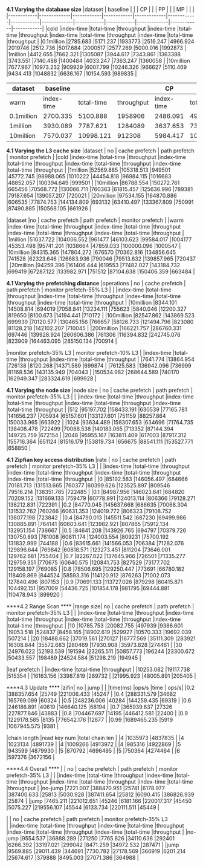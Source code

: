 ****4.1 Varying the database size****
|dataset	    | baseline    |            |            |  CP         |            |            |    PP       |            |            |  MP         |            |            |
|------------|-------------|------------|------------|-------------|------------|------------|-------------|------------|------------|-------------|------------|------------|
|cold	       |index-time	  |total-time	 |throughput  |index-time   |total-time  |throughput	 |index-time	  |total-time	 |throughput	 |index-time	  |total-time	 |throughput  |
|0.1million	 |2785.683	    |5171.237	   |1933773	    |2516.247	    |4966.924	   |2019746	    |2512.736	    |5017.684	   |2000517	    |2577.269	    |5000.016	   |1992873     |
|1million	   |4412.655	    |7662.321	   |1305087	    |3944.617	    |7343.861	   |1363388	    |3743.551	    |7140.488	   |1400484	    |4033.247	    |7363.247	   |1360058     |
|10million	  |7677.967	    |10973.232	  |909929	     |6007.799	    |10246.326   |966627	     |5110.469	    |9434.413	   |1048832	    |6636.167   	 |10154.593   |989835      |

|dataset	    | baseline    |            |            |  CP         |            |            |    PP       |            |            |  MP         |            |            |
|------------|-------------|------------|------------|-------------|------------|------------|-------------|------------|------------|-------------|------------|------------|
|warm	       |index-time	  |total-time	 |throughput	 |index-time	  |total-time	 |throughput	 |index-time	  |total-time	 |throughput	 |index-time	  |total-time	 |throughput  |
|0.1million	 |2700.335	    |5100.888	   |1958906	    |2486.091	    |4947.957	   |2021036	    |2451.989	    |4900.555	   |2049704	    |2477.381	    |4936.757	   |1998964     |
|1million	   |3930.089	    |7787.621	   |1284089	    |3637.653	    |7345.494	   |1372112	    |3444.871	    |7000.987	   |1436741	    |3622.004	    |7346.721	   |1368891     |
|10million	  |7570.037	    |10998.121	  |912308	     |5984.417	    |10113.571	  |991198	     |5032.971	    |9475.301	   |1043264	    |6847.249	    |10011.189	  |990347      |

****4.1 Varying the L3 cache size****
|dataset	  |   no			                        |     cache prefetch			          |   path prefetch			              |       monitor prefetch		        |
|cold	      |index-time	|total-time	|throughput	|index-time	|total-time	|throughput	|index-time	|total-time	|throughput	|index-time	|total-time	|throughput |
|1million	  |52569.885	|105318.513	|949501	    |45772.745	|98988.065	|1010222	  |44454.818	|96984.115	|1016683	  |48852.057	|100394.649	|999501     |
|10million	|86788.554	|150272.761	|665456	    |70568.772	|130066.711	|760363	    |61815.457	|125636.996	|789381	    |79187.654	|139057.207	|720021     |
|20million	|97534.155	|164870.886	|606535	    |77874.753	|144134.809	|693132	    |63410.497	|133367.809	|750991	    |87490.885	|150568.105	|661926     |

|dataset	  |no			                            |     cache prefetch			          |   path prefetch			              |        monitor prefetch		        |
|warm	      |index-time	|total-time	|throughput	|index-time	|total-time	|throughput	|index-time	|total-time	|throughput	|index-time	|total-time	|throughput |
|1million	  |51037.722	|104006.552	|961477	    |46103.623	|99584.017	|1004177	  |45353.498	|95741.201	|1038664	  |47859.033	|100000.096	|1000547    |
|10million	|84315.365	|147804.272	|676570	    |70362.816	|134856.645	|741528	    |62323.646	|126683.936	|790046	    |79513.632	|139857.965	|720437     |
|20million	|94259.396	|161406.444	|619553	    |77482.027	|143184.732	|699419	    |67287.122	|133982.971	|751512	    |87104.638	|150406.359	|663484     |

****4.1 Varying the prefetching distance****
|operations |	no			                          |    cache prefetch			            |   path prefetch			              |      monitor prefetch-55% L3		  |
|	          |index-time	|total-time	|throughput	|index-time	|total-time	|throughput	|index-time	|total-time	|throughput	|index-time	|total-time	|throughput |
|10million	|8344.101	  |14508.814	|694019	    |7058.841	  |13234.111	|755623	    |5840.046	  |12200.327	|819650	    |8100.673	  |14194.441	|710172     |
|100million	|82547.862	|143869.523	|699939	    |70120.577	|130465.156	|766657	    |58126.733	|121494.796	|823080	    |81128.218	|142102.207	|710045     |
|200million	|166221.757	|286760.331	|697446	    |139928.924	|260606.386	|761306	    |116394.832	|242745.076	|823909	    |164463.095	|285150.134	|700914     |

|monitor prefetch-35% L3			      |    monitor prefetch-10% L3		     |
|index-time	|total-time	|throughput	|index-time	|total-time	|throughput  |
|7641.774	  |13864.954	|726138	    |8120.268	  |14371.589	|699874      |
|76125.583	|136942.096	|736999	    |81168.536	|143135.949	|704043      |
|150534.982	|268644.589	|740170	    |162949.347	|283324.619	|699928      |

****4.1 Varying the node size****
|node size	|    no			                        |   cache prefetch			            |    path prefetch			            |     monitor prefetch-35% L3		    |
|	          |index-time	|total-time	|throughput	|index-time	|total-time	|throughput	|index-time	|total-time	|throughput	|index-time	|total-time	|throughput |
|512	      |95197.702	|158433.191	|630539	    |77165.781	|141656.237	|705934	    |65157.601	|133127.601	|751159	    |88257.864	|150033.965	|663922     |
|1024	      |93634.489	|158307.653	|634696	    |71764.735	|138408.478	|722499	    |70088.538	|140183.065	|713352	    |87144.394	|149725.759	|672154     |
|2048	      |95955.167	|163811.409	|617003	    |87917.312	|155716.364	|651124	    |81516.179	|153819.734	|656675	    |88541.111	|153527.771	|658850     |

****4.1 Zipfian key access distribution****
|rate	| no			                            |   cache prefetch			              |    path prefetch			              |    monitor prefetch-35% L3		     |
|	    |index-time	|total-time	 |throughput	|index-time	|total-time	 |throughput	|index-time	|total-time	 |throughput	|index-time	|total-time	 |throughput |
|0	  |85192.583	|146056.497	 |684666	    |70181.713	|131513.665	 |760377	    |60399.626	|123525.897	 |809546	    |79516.214	|138351.785	 |722485     |
|0.1	|84987.956	|146023.641	 |684820	    |70209.152	|131669.133	 |759479	    |60778.991	|124013.114	 |806366	    |79128.271	|138212.831	 |722391     |
|0.2	|84770.045	|145637.668	 |686635	    |70068.304	|131532.762	 |760266	    |60631.353	|124019.772	 |806323	    |79108.752	|138077.198	 |723842     |
|0.4	|84790.013	|145511.542	 |687230	    |69499.986	|130865.891	 |764141	    |60603.641	|123982.921	 |807865	    |75912.134	|132951.154	 |736667     |
|0.5	|84641.208	|143926.765	 |694797	    |70379.726	|130750.893	 |761008	    |60811.174	|124003.554	 |809231	    |75700.192	|131832.999	 |744188     |
|0.6	|83615.661	|141566.053	 |706384	    |71282.076	|129896.644	 |769842	    |60818.571	|123273.451	 |811204	    |73646.001	|129762.681	 |755404     |
|0.7	|82267.022	|137645.966	 |726501	    |71335.277	|129759.351	 |770675	    |60640.575	|120841.753	 |827529	    |73177.702	|129158.197	 |769085     |
|0.8	|78506.695	|129250.447	 |773691	    |66780.182	|118409.869	 |844524	    |58593.316	|114120.912	 |876263	    |71002.073	|127840.496	 |807153     |
|0.9	|70691.133	|113727.026	 |879298	    |60415.871	|104492.151	 |957009	    |54436.725	|101854.178	 |981795	    |69444.881	|110478.943	 |899920     |

****4.2 Range Scan **** 
|range size|	no			                            | cache prefetch			                |    path prefetch			              |    monitor prefetch-35% L3		      |
|	         |index-time	|total-time	 |throughput	|index-time	|total-time	 |throughput	|index-time	|total-time	 |throughput	|index-time	|total-time	 |throughput  |
|10	       |10785.753	  |20082.755	 |497939	    |9386.601	  |19053.518	 |524837	    |8458.165 	|18902.619	 |529927	    |10570.333	|19692.039	 |507214      |
|20	       |18488.662	  |37019.561	 |270127	    |16777.569	|35111.309	 |283921	    |16308.844	|35572.683	 |280469	    |17930.908	|35973.828	 |274461      |
|30	       |24976.022	  |52193.539	 |191594	    |23265.511	|50857.773	 |196244	    |23300.672	|50433.557	 |198489	    |24524.584	|51298.219	 |194945      |
 
|leaf prefetch		                    |
|index-time	|total-time	 |throughput  |
|10253.082	|19117.738	 |515354      |
|16163.156	|33987.819	 |289732      |
|21995.923	|48005.891	 |205405      |


****4.3 Update **** 
|zifin| no		              |   jump	           |
|	    |time(ms)	    |ops/s	|time	        | ops/s|
|0.2	|388357.654	  |25749	|221006.433	  |45247 |
|0.4	|288331.579	  |34682	|165769.099	  |60324 |
|0.5	|248236.006	  |40284	|144259.435	  |69319 |
|0.6	|246186.891	  |40619	|146640.125	  |68194 |
|0.7	|365939.637	  |27326	|227877.846	  |43883 |
|0.8	|704467.697	  |14195	|446412.581	  |22400 |
|0.9	|1229178.585	|8135	  |776542.176	  |12877 |
|0.99	|1689465.235	|5919	  |1067945.575	|9381  |

|chain length	 |read key num	 |total chain len  |
|4	           |1035973	       |4837835          |
|4	           |1023134	       |4891739          |
|4	           |1009266	       |4913972          |
|4	           |985316	       |4922869          |
|5	           |943599	       |4879930          |
|5	           |870792	       |4696495          |
|5	           |750364	       |4274464          |
|6	           |597376	       |3672156          |

****4.4 Overall **** 
|   	      |       no			                      |     cache prefetch			            |     path prefetch			            |   monitor prefetch-35% L3		       |
|	          |index-time	|total-time	 |throughput	|index-time	|total-time	 |throughput	|index-time	|total-time	|throughput	|index-time	|total-time	|throughput  |
|no-jump  	|7221.007	  |388470.951	 |25741	      |6178.977	  |387400.633	 |25813	      |5030.928	  |387411.654	|25812	    |6090.415	  |386826.939	|25874       |
|jump  	    |7465.211	  |221012.651	 |45246	      |6181.166	  |220017.317	 |45450	      |5075.227	  |219556.107	|45544	    |6133.734	  |220111.511	|45449       |

|   	      |       no			                      |     cache prefetch			            |     path prefetch			            |   monitor prefetch-35% L3		
|	          |index-time	|total-time	 |throughput	|index-time	|total-time	 |throughput	|index-time	|total-time	|throughput	|index-time	|total-time	|throughput  |
|no-jump  	|9554.537	  |36888.289	 |271250	    |7765.826	  |34110.638	 |292401	    |6266.392	  |33197.021	|299042	    |8471.259	  |34972.532	|287471      |
|jump  	    |9569.885	  |29011.439	 |344691	    |7730.782	  |27178.569	 |366919	    |6201.214	  |25674.617	|379888	    |8495.003	  |27071.386	|364988      |



